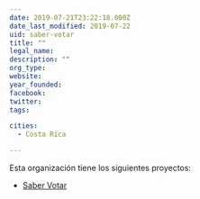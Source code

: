 ```yaml
---
date: 2019-07-21T23:22:18.000Z
date_last_modified: 2019-07-22
uid: saber-votar
title: ""
legal_name: 
description: ""
org_type: 
website: 
year_founded: 
facebook: 
twitter: 
tags:

cities: 
  - Costa Rica

---
```


Esta organización tiene los siguientes proyectos:

- [Saber Votar](/i/saber-votar.html)
